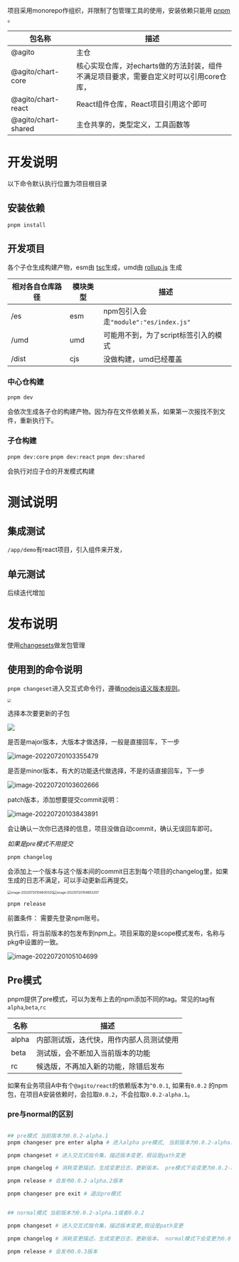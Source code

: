 项目采用monorepo作组织，并限制了包管理工具的使用，安装依赖只能用 [pnpm ](https://www.pnpm.cn/)。





| 包名称              | 描述                                                         |
| ------------------- | ------------------------------------------------------------ |
| @agito              | 主仓                                                         |
| @agito/chart-core   | 核心实现仓库，对echarts做的方法封装，组件不满足项目要求，需要自定义时可以引用core仓库， |
| @agito/chart-react  | React组件仓库，React项目引用这个即可                         |
| @agito/chart-shared | 主仓共享的，类型定义，工具函数等                             |

# 开发说明

以下命令默认执行位置为项目根目录

## 安装依赖

`pnpm install`

## 开发项目

各个子仓生成构建产物，esm由 [tsc](https://www.tslang.cn/docs/handbook/tsconfig-json.html)生成，umd由 [rollup.js](https://www.rollupjs.com/) 生成

| 相对各自仓库路径 | 模块类型 | 描述                                 |
| ---------------- | -------- | ------------------------------------ |
| /es              | esm      | npm包引入会走`"module":"es/index.js"`  |
| /umd             | umd      | 可能用不到，为了script标签引入的模式 |
| /dist            | cjs      | 没做构建，umd已经覆盖                |

### 中心仓构建

`pnpm dev`

会依次生成各子仓的构建产物。因为存在文件依赖关系，如果第一次报找不到文件，重新执行下。

### 子仓构建

`pnpm dev:core` `pnpm dev:react` `pnpm dev:shared`

会执行对应子仓的开发模式构建

# 测试说明

## 集成测试

`/app/demo`有react项目，引入组件来开发，

## 单元测试

后续迭代增加

# 发布说明

使用[changesets](https://github.com/changesets/changesets/blob/main/packages/cli/README.md)做发包管理

## 使用到的命令说明

`pnpm changeset`进入交互式命令行，遵循[nodejs语义版本规则](http://nodejs.cn/learn/semantic-versioning-using-npm)。

<img src="https://cdn.jsdelivr.net/gh/levidcd/ImageHosting@main/2022/07/YhZGYT_KoFPbE_1658284238.png" style="zoom: 50%;" />

选择本次要更新的子包

![](https://cdn.jsdelivr.net/gh/levidcd/ImageHosting@main/2022/07/SDInaH_NMJTFK_1658284333.png)

是否是major版本，大版本才做选择，一般是直接回车，下一步

![image-20220720103355479](https://cdn.jsdelivr.net/gh/levidcd/ImageHosting@main/2022/07/image-20220720103355479_8iJQuk_1658284435.png)

是否是minor版本，有大的功能迭代做选择，不是的话直接回车，下一步

![image-20220720103602666](https://cdn.jsdelivr.net/gh/levidcd/ImageHosting@main/2022/07/image-20220720103602666_7QaAQo_1658284562.png)

patch版本，添加想要提交commit说明：

![image-20220720103843891](https://cdn.jsdelivr.net/gh/levidcd/ImageHosting@main/2022/07/image-20220720103843891_TJkODs_1658284723.png)

会让确认一次你已选择的信息，项目没做自动commit，确认无误回车即可。

*如果是pre模式不用提交*

`pnpm changelog`



会添加上一个版本与这个版本间的commit日志到每个项目的changelog里，如果生成的日志不满足，可以手动更新后再提交。

<img src="https://cdn.jsdelivr.net/gh/levidcd/ImageHosting@main/2022/07/image-20220720104630320_5WncyB_1658285190.png" alt="image-20220720104630320" style="zoom:50%;" /><img src="https://cdn.jsdelivr.net/gh/levidcd/ImageHosting@main/2022/07/image-20220720104652207_E54HDB_1658285212.png" alt="image-20220720104652207" style="zoom:50%;" />

`pnpm release`

前置条件： 需要先登录npm账号。



执行后，将当前版本的包发布到npm上。项目采取的是scope模式发布，名称与pkg中设置的一致。

![image-20220720105104699](https://cdn.jsdelivr.net/gh/levidcd/ImageHosting@main/2022/07/image-20220720105104699_vxrumW_1658285464.png)

## Pre模式

pnpm提供了pre模式，可以为发布上去的npm添加不同的tag。常见的tag有`alpha`,`beta`,`rc`

| 名称  | 描述                                     |
| ----- | ---------------------------------------- |
| alpha | 内部测试版，迭代快，用作内部人员测试使用 |
| beta  | 测试版，会不断加入当前版本的功能         |
| rc    | 候选版，不再加入新的功能，除错后发布     |

如果有业务项目A中有个`@agito/react`的依赖版本为`^0.0.1`, 如果有`0.0.2` 的npm包，在项目A安装依赖时，会拉取`0.0.2`，不会拉取`0.0.2-alpha.1`。

### pre与normal的区别

```sh

## pre模式 当前版本为0.0.2-alpha.1
pnpm changeser pre enter alpha # 进入alpha pre模式, 当前版本为0.0.2-alpha.1

pnpm changeset # 进入交互式指令集，描述版本变更，假设是path变更

pnpm changelog # 消耗变更描述，生成变更日志，更新版本。 pre模式下会变更为0.0.2-alpha.2

pnpm release # 会发布0.0.2-alpha.2版本

pnpm changeser pre exit # 退出pre模式


## normal模式 当前版本为0.0.2-alpha.1或者0.0.2

pnpm changeset # 进入交互式指令集，描述版本变更,假设是path变更

pnpm changelog # 消耗变更描述，生成变更日志，更新版本。 normal模式下会变更为0.0.3

pnpm release # 会发布0.0.3版本


```

